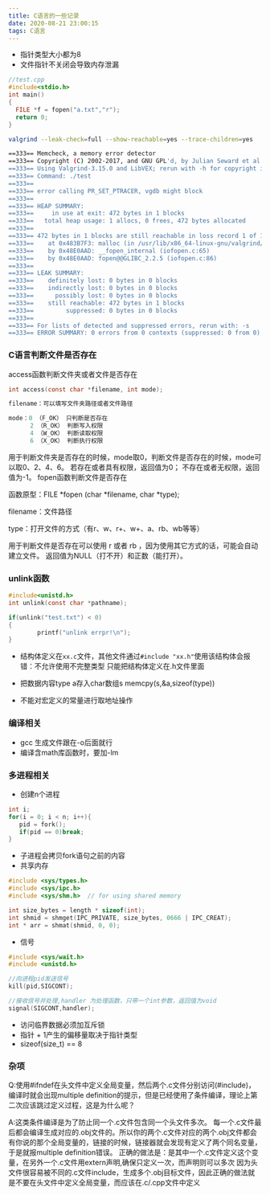 ```yaml
---
title: C语言的一些记录
date: 2020-08-21 23:00:15
tags: C语言
---
```


* 指针类型大小都为8
* 文件指针不关闭会导致内存泄漏
<!--More-->
```cpp
//test.cpp
#include<stdio.h>
int main()
{
  FILE *f = fopen("a.txt","r");
  return 0;
}
```

```bash
valgrind --leak-check=full --show-reachable=yes --trace-children=yes   ./test
```
```bash
==333== Memcheck, a memory error detector
==333== Copyright (C) 2002-2017, and GNU GPL'd, by Julian Seward et al.
==333== Using Valgrind-3.15.0 and LibVEX; rerun with -h for copyright info
==333== Command: ./test
==333==
==333== error calling PR_SET_PTRACER, vgdb might block
==333==
==333== HEAP SUMMARY:
==333==     in use at exit: 472 bytes in 1 blocks
==333==   total heap usage: 1 allocs, 0 frees, 472 bytes allocated
==333==
==333== 472 bytes in 1 blocks are still reachable in loss record 1 of 1
==333==    at 0x483B7F3: malloc (in /usr/lib/x86_64-linux-gnu/valgrind/vgpreload_memcheck-amd64-linux.so)
==333==    by 0x48E0AAD: __fopen_internal (iofopen.c:65)
==333==    by 0x48E0AAD: fopen@@GLIBC_2.2.5 (iofopen.c:86)
==333==
==333== LEAK SUMMARY:
==333==    definitely lost: 0 bytes in 0 blocks
==333==    indirectly lost: 0 bytes in 0 blocks
==333==      possibly lost: 0 bytes in 0 blocks
==333==    still reachable: 472 bytes in 1 blocks
==333==         suppressed: 0 bytes in 0 blocks
==333==
==333== For lists of detected and suppressed errors, rerun with: -s
==333== ERROR SUMMARY: 0 errors from 0 contexts (suppressed: 0 from 0)
```
### C语言判断文件是否存在
access函数判断文件夹或者文件是否存在
```C
int access(const char *filename, int mode);

filename：可以填写文件夹路径或者文件路径

mode：0 （F_OK） 只判断是否存在
      2 （R_OK） 判断写入权限
      4 （W_OK） 判断读取权限
      6 （X_OK） 判断执行权限
```
用于判断文件夹是否存在的时候，mode取0，判断文件是否存在的时候，mode可以取0、2、4、6。 若存在或者具有权限，返回值为0；
不存在或者无权限，返回值为-1。
fopen函数判断文件是否存在

函数原型：FILE *fopen (char *filename, char *type);

filename：文件路径

type：打开文件的方式（有r、w、r+、w+、a、rb、wb等等）

用于判断文件是否存在可以使用 r 或者 rb ，因为使用其它方式的话，可能会自动建立文件。 返回值为NULL（打不开）和正数（能打开）。

### unlink函数
```C
#include<unistd.h>
int unlink(const char *pathname);

if(unlink("test.txt") < 0)
{
        printf("unlink errpr!\n");
}
```


* 结构体定义在`xx.c`文件，其他文件通过`#include "xx.h"`使用该结构体会报错：不允许使用不完整类型
只能把结构体定义在.h文件里面

* 把数据内容type a存入char数组s
memcpy(s,&a,sizeof(type))

* 不能对宏定义的常量进行取地址操作

### 编译相关
* gcc 生成文件跟在-o后面就行
* 编译含math库函数时，要加-lm

### 多进程相关
* 创建n个进程
```C
int i;
for(i = 0; i < n; i++){
   pid = fork();
   if(pid == 0)break;
}
```
* 子进程会拷贝fork语句之前的内容
* 共享内存
```C
#include <sys/types.h>
#include <sys/ipc.h>
#include <sys/shm.h>  // for using shared memory

int size_bytes = length * sizeof(int);
int shmid = shmget(IPC_PRIVATE, size_bytes, 0666 | IPC_CREAT);
int * arr = shmat(shmid, 0, 0);
```
* 信号
```C
#include <sys/wait.h>
#include <unistd.h>

//向进程pid发送信号
kill(pid,SIGCONT);

//接收信号并处理,handler 为处理函数，只带一个int参数，返回值为void
signal(SIGCONT,handler);
```

* 访问临界数据必须加互斥锁
* 指针 + 1产生的偏移量取决于指针类型
* sizeof(size_t) == 8

### 杂项

Q:使用#ifndef在头文件中定义全局变量，然后两个.c文件分别访问(#include)，编译时就会出现multiple definition的提示，但是已经使用了条件编译，理论上第二次应该跳过定义过程，这是为什么呢？

A:这类条件编译是为了防止同一个.c文件包含同一个头文件多次。
每一个.c文件最后都会编译生成对应的.obj文件的。所以你的两个.c文件对应的两个.obj文件都会有你说的那个全局变量的，链接的时候，链接器就会发现有定义了两个同名变量，于是就报multiple definition错误。
正确的做法是：是其中一个.c文件定义这个变量，在另外一个.c文件用extern声明,确保只定义一次，而声明则可以多次
因为头文件很容易被不同的.c文件include，生成多个.obj目标文件，因此正确的做法就是不要在头文件中定义全局变量，而应该在.c/.cpp文件中定义